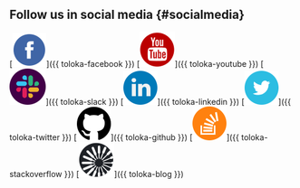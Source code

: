 ## Follow us in social media {#socialmedia}

[![Toloka on Facebook](../../_images/SocialNetwork/facebook.svg)]({{ toloka-facebook }}) [![Toloka on YouTube](../../_images/SocialNetwork/youtube.svg)]({{ toloka-youtube }}) [![Toloka in Slack](../../_images/SocialNetwork/slack.svg)]({{ toloka-slack }}) [![Toloka in LinkedIn](../../_images/SocialNetwork/linkedin.svg)]({{ toloka-linkedin }}) [![Toloka in Twitter](../../_images/SocialNetwork/twitter.svg)]({{ toloka-twitter }}) [![Toloka on GitHub](../../_images/SocialNetwork/github.svg)]({{ toloka-github }}) [![Toloka on StackOverflow](../../_images/SocialNetwork/StackOverflow.svg)]({{ toloka-stackoverflow }}) [![Toloka Blog](../../_images/SocialNetwork/blog.svg)]({{ toloka-blog }})